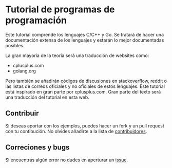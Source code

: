Tutorial de programas de programación
=====================================

Este tutorial comprende los lenguajes C/C++ y Go. Se tratará de hacer una documentación
extensa de los lenguajes y estarán lo mejor documentadas posibles.

La gran mayoría de la teoría será una traducción de websites como:

- cplusplus.com
- golang.org

Pero también se añadirán códigos de discusiones en stackoverflow, reddit o las listas de
correos oficiales y no oficiales de estos lenguajes.
Este tutorial está inspirado en gran parte por cplusplus.com. Gran parte del texto será
una traducción del tutorial en esta web.


## Contribuir
Si deseas aportar con los ejemplos, puedes hacer un fork y un pull request con tu contibución.
No olvides añadirte a la lista de [contribuidores](contribuidores.txt).

## Correciones y bugs
Si encuentras algún error no dudes en aperturar un [issue](https://github.com/tunki/tutorial-cpp/issues).
